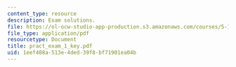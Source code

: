 ```yaml
---
content_type: resource
description: Exam solutions.
file: https://ol-ocw-studio-app-production.s3.amazonaws.com/courses/5-13-organic-chemistry-ii-fall-2006/1eef408a513e4ded39f8bf71901ea04b_pract_exam_1_key.pdf
file_type: application/pdf
resourcetype: Document
title: pract_exam_1_key.pdf
uid: 1eef408a-513e-4ded-39f8-bf71901ea04b
---
```

